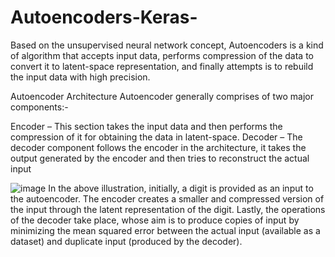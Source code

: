 # Autoencoders-Keras-


Based on the unsupervised neural network concept, Autoencoders is a kind of algorithm that accepts input data, performs compression of the data to convert it to latent-space representation, and finally attempts is to rebuild the input data with high precision.

Autoencoder Architecture
Autoencoder generally comprises of two major components:-

Encoder – This section takes the input data and then performs the compression of it for obtaining the data in latent-space.
Decoder – The decoder component follows the encoder in the architecture, it takes the output generated by the encoder and then tries to reconstruct the actual input

![image](https://user-images.githubusercontent.com/113771543/198082781-10d850b1-0077-4b36-a015-3a42ea422173.png)
In the above illustration, initially, a digit is provided as an input to the autoencoder. The encoder creates a smaller and compressed version of the input through the latent representation of the digit. Lastly, the operations of the decoder take place, whose aim is to produce copies of input by minimizing the mean squared error between the actual input (available as a dataset) and duplicate input (produced by the decoder).
